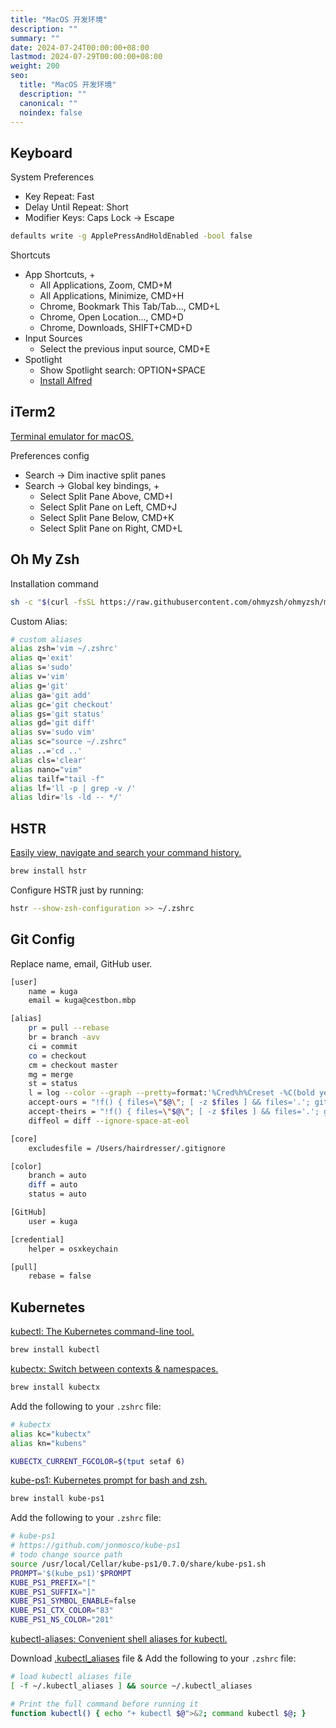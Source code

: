 ```yaml
---
title: "MacOS 开发环境"
description: ""
summary: ""
date: 2024-07-24T00:00:00+08:00
lastmod: 2024-07-29T00:00:00+08:00
weight: 200
seo:
  title: "MacOS 开发环境"
  description: ""
  canonical: ""
  noindex: false
---
```


## Keyboard

System Preferences

* Key Repeat: Fast
* Delay Until Repeat: Short
* Modifier Keys: Caps Lock -> Escape

```bash {frame="none"}
defaults write -g ApplePressAndHoldEnabled -bool false
```

Shortcuts

* App Shortcuts, +
  * All Applications, Zoom, CMD+M
  * All Applications, Minimize, CMD+H
  * Chrome, Bookmark This Tab/Tab..., CMD+L
  * Chrome, Open Location..., CMD+D
  * Chrome, Downloads, SHIFT+CMD+D
* Input Sources
  * Select the previous input source, CMD+E
* Spotlight
  * Show Spotlight search: OPTION+SPACE
  * [Install Alfred](https://www.alfredapp.com/)

## iTerm2

[Terminal emulator for macOS.](https://iterm2.com/)

Preferences config

* Search -> Dim inactive split panes
* Search -> Global key bindings, +
  * Select Split Pane Above, CMD+I
  * Select Split Pane on Left, CMD+J
  * Select Split Pane Below, CMD+K
  * Select Split Pane on Right, CMD+L

## Oh My Zsh

Installation command

```bash {frame="none"}
sh -c "$(curl -fsSL https://raw.githubusercontent.com/ohmyzsh/ohmyzsh/master/tools/install.sh)"
```

Custom Alias:

```bash {frame="none"}
# custom aliases
alias zsh='vim ~/.zshrc'
alias q='exit'
alias s='sudo'
alias v='vim'
alias g='git'
alias ga='git add'
alias gc='git checkout'
alias gs='git status'
alias gd='git diff'
alias sv='sudo vim'
alias sc="source ~/.zshrc"
alias ..='cd ..'
alias cls='clear'
alias nano="vim"
alias tailf="tail -f"
alias lf='ll -p | grep -v /'
alias ldir='ls -ld -- */'
```

## HSTR

[Easily view, navigate and search your command history.](https://github.com/dvorka/hstr)

```bash {frame="none"}
brew install hstr
```

Configure HSTR just by running:

```bash {frame="none"}
hstr --show-zsh-configuration >> ~/.zshrc
```

## Git Config

Replace name, email, GitHub user.

```bash {frame="none"}
[user]
    name = kuga
    email = kuga@cestbon.mbp

[alias]
    pr = pull --rebase
    br = branch -avv
    ci = commit
    co = checkout
    cm = checkout master
    mg = merge
    st = status
    l = log --color --graph --pretty=format:'%Cred%h%Creset -%C(bold yellow)%d%Creset %s %Cgreen(%cd) %C(bold blue)<%an>%Creset' --abbrev-commit
    accept-ours = "!f() { files=\"$@\"; [ -z $files ] && files='.'; git checkout --ours -- $files; git add -u $files; }; f"
    accept-theirs = "!f() { files=\"$@\"; [ -z $files ] && files='.'; git checkout --theirs -- $files; git add -u $files; }; f"
    diffeol = diff --ignore-space-at-eol

[core]
    excludesfile = /Users/hairdresser/.gitignore

[color]
    branch = auto
    diff = auto
    status = auto

[GitHub]
    user = kuga

[credential]
    helper = osxkeychain

[pull]
    rebase = false
```

## Kubernetes

[kubectl: The Kubernetes command-line tool.](https://kubernetes.io/docs/tasks/tools/install-kubectl-macos/)

```bash {frame="none"}
brew install kubectl
```

[kubectx: Switch between contexts & namespaces.](https://github.com/ahmetb/kubectx)

```bash {frame="none"}
brew install kubectx
```

Add the following to your `.zshrc` file:

```bash {frame="none"}
# kubectx
alias kc="kubectx"
alias kn="kubens"

KUBECTX_CURRENT_FGCOLOR=$(tput setaf 6)
```

[kube-ps1: Kubernetes prompt for bash and zsh.](https://github.com/jonmosco/kube-ps1)

```bash {frame="none"}
brew install kube-ps1
```

Add the following to your `.zshrc` file:

```bash {frame="none"}
# kube-ps1
# https://github.com/jonmosco/kube-ps1
# todo change source path
source /usr/local/Cellar/kube-ps1/0.7.0/share/kube-ps1.sh
PROMPT='$(kube_ps1)'$PROMPT
KUBE_PS1_PREFIX="["
KUBE_PS1_SUFFIX="]"
KUBE_PS1_SYMBOL_ENABLE=false
KUBE_PS1_CTX_COLOR="83"
KUBE_PS1_NS_COLOR="201"
```

[kubectl-aliases: Convenient shell aliases for kubectl.](https://github.com/ahmetb/kubectl-aliases)

Download [.kubectl\_aliases](https://raw.githubusercontent.com/ahmetb/kubectl-aliases/master/.kubectl\_aliases) file & Add the following to your `.zshrc` file:

```bash {frame="none"}
# load kubectl aliases file
[ -f ~/.kubectl_aliases ] && source ~/.kubectl_aliases

# Print the full command before running it
function kubectl() { echo "+ kubectl $@">&2; command kubectl $@; }
```
